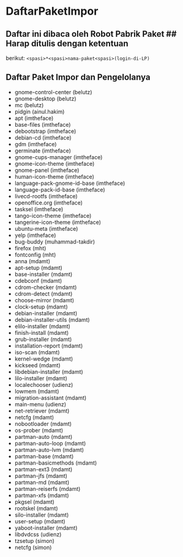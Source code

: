 # DaftarPaketImpor
## Daftar ini dibaca oleh Robot Pabrik Paket ## Harap ditulis dengan ketentuan
berikut: `<spasi>*<spasi>nama-paket<spasi>(login-di-LP)`
## Daftar Paket Impor dan Pengelolanya
  * gnome-control-center (belutz)
  * gnome-desktop (belutz)
  * mc (belutz)
  * pidgin (ainul.hakim)
  * apt (imtheface)
  * base-files (imtheface)
  * debootstrap (imtheface)
  * debian-cd (imtheface)
  * gdm (imtheface)
  * germinate (imtheface)
  * gnome-cups-manager (imtheface)
  * gnome-icon-theme (imtheface)
  * gnome-panel (imtheface)
  * human-icon-theme (imtheface)
  * language-pack-gnome-id-base (imtheface)
  * language-pack-id-base (imtheface)
  * livecd-rootfs (imtheface)
  * openoffice.org (imtheface)
  * tasksel (imtheface)
  * tango-icon-theme (imtheface)
  * tangerine-icon-theme (imtheface)
  * ubuntu-meta (imtheface)
  * yelp (imtheface)
  * bug-buddy (muhammad-takdir)
  * firefox (mht)
  * fontconfig (mht)
  * anna (mdamt)
  * apt-setup (mdamt)
  * base-installer (mdamt)
  * cdebconf (mdamt)
  * cdrom-checker (mdamt)
  * cdrom-detect (mdamt)
  * choose-mirror (mdamt)
  * clock-setup (mdamt)
  * debian-installer (mdamt)
  * debian-installer-utils (mdamt)
  * elilo-installer (mdamt)
  * finish-install (mdamt)
  * grub-installer (mdamt)
  * installation-report (mdamt)
  * iso-scan (mdamt)
  * kernel-wedge (mdamt)
  * kickseed (mdamt)
  * libdebian-installer (mdamt)
  * lilo-installer (mdamt)
  * localechooser (udienz)
  * lowmem (mdamt)
  * migration-assistant (mdamt)
  * main-menu (udienz)
  * net-retriever (mdamt)
  * netcfg (mdamt)
  * nobootloader (mdamt)
  * os-prober (mdamt)
  * partman-auto (mdamt)
  * partman-auto-loop (mdamt)
  * partman-auto-lvm (mdamt)
  * partman-base (mdamt)
  * partman-basicmethods (mdamt)
  * partman-ext3 (mdamt)
  * partman-jfs (mdamt)
  * partman-md (mdamt)
  * partman-reiserfs (mdamt)
  * partman-xfs (mdamt)
  * pkgsel (mdamt)
  * rootskel (mdamt)
  * silo-installer (mdamt)
  * user-setup (mdamt)
  * yaboot-installer (mdamt)
  * libdvdcss (udienz)
  * tzsetup (simon)
  * netcfg (simon)